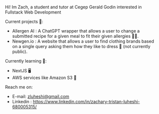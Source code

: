 Hi! Im Zach, a student and tutor at Cegep Gerald Godin interested in Fullstack Web Development

Current projects 🔭:

  - Allergen AI : A ChatGPT wrapper that allows a user to change a submitted recipe for a given meal to fit their given allergies 👨‍🍳.
  - Newgen.io : A website that allows a user to find clothing brands based on a single query asking them how they like to dress 👕 (not currently public).

Currently learning 🌱:
  - NextJS 🖥️
  - AWS services like Amazon S3 📗

Reach me on:
  -  E-mail: zluheshi@gmail.com
  -  Linkedin : https://www.linkedin.com/in/zachary-tristan-luheshi-680005315/

<!--
**zachluh/zachluh** is a ✨ _special_ ✨ repository because its `README.md` (this file) appears on your GitHub profile.

Here are some ideas to get you started:

- 🔭 I’m currently working on ...
- 🌱 I’m currently learning ...
- 👯 I’m looking to collaborate on ...
- 🤔 I’m looking for help with ...
- 💬 Ask me about ...
- 📫 How to reach me: ...
- 😄 Pronouns: ...
- ⚡ Fun fact: ...
-->
